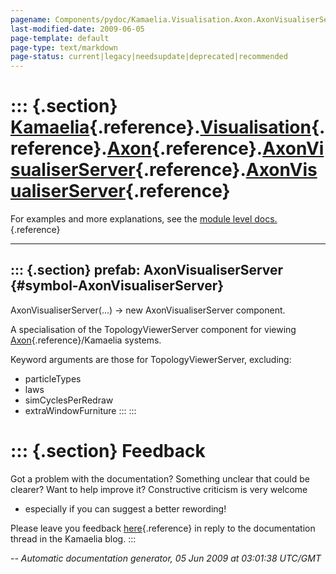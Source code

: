 ```yaml
---
pagename: Components/pydoc/Kamaelia.Visualisation.Axon.AxonVisualiserServer.AxonVisualiserServer
last-modified-date: 2009-06-05
page-template: default
page-type: text/markdown
page-status: current|legacy|needsupdate|deprecated|recommended
---
```

::: {.section}
[Kamaelia](/Components/pydoc/Kamaelia.html){.reference}.[Visualisation](/Components/pydoc/Kamaelia.Visualisation.html){.reference}.[Axon](/Components/pydoc/Kamaelia.Visualisation.Axon.html){.reference}.[AxonVisualiserServer](/Components/pydoc/Kamaelia.Visualisation.Axon.AxonVisualiserServer.html){.reference}.[AxonVisualiserServer](/Components/pydoc/Kamaelia.Visualisation.Axon.AxonVisualiserServer.AxonVisualiserServer.html){.reference}
======================================================================================================================================================================================================================================================================================================================================================================================================================================================

For examples and more explanations, see the [module level
docs.](/Components/pydoc/Kamaelia.Visualisation.Axon.AxonVisualiserServer.html){.reference}

------------------------------------------------------------------------

::: {.section}
prefab: AxonVisualiserServer {#symbol-AxonVisualiserServer}
----------------------------

AxonVisualiserServer(\...) -\> new AxonVisualiserServer component.

A specialisation of the TopologyViewerServer component for viewing
[Axon](/Docs/Axon/Axon.html){.reference}/Kamaelia systems.

Keyword arguments are those for TopologyViewerServer, excluding:

-   particleTypes
-   laws
-   simCyclesPerRedraw
-   extraWindowFurniture
:::
:::

::: {.section}
Feedback
========

Got a problem with the documentation? Something unclear that could be
clearer? Want to help improve it? Constructive criticism is very welcome
- especially if you can suggest a better rewording!

Please leave you feedback
[here](../../../cgi-bin/blog/blog.cgi?rm=viewpost&nodeid=1142023701){.reference}
in reply to the documentation thread in the Kamaelia blog.
:::

*\-- Automatic documentation generator, 05 Jun 2009 at 03:01:38 UTC/GMT*
